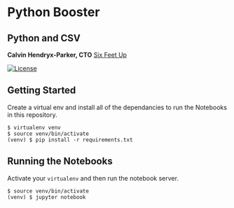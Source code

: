 # Python Booster

## Python and CSV

**Calvin Hendryx-Parker, CTO**
[Six Feet Up](http://www.sixfeetup.com)

 [![License](https://img.shields.io/badge/License-BSD%203--Clause-blue.svg)](https://opensource.org/licenses/BSD-3-Clause)

## Getting Started

Create a virtual env and install all of the dependancies to run the Notebooks in this repository.

```
$ virtualenv venv
$ source venv/bin/activate
(venv) $ pip install -r requirements.txt
```

## Running the Notebooks

Activate your `virtualenv` and then run the notebook server.

```
$ source venv/bin/activate
(venv) $ jupyter notebook
```

